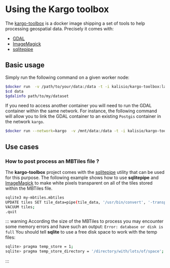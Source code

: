 # Using the Kargo toolbox

The [kargo-toolbox](https://github.com/kalisio/kargo-toolbox) is a docker image shipping a set of tools to help processing geospatial data. Precisely it comes with:
* [GDAL](https://www.gdal.org/index.html)
* [ImageMagick](https://www.imagemagick.org/)
* [sqlitepipe](https://github.com/icetan/sqlitepipe)

## Basic usage

Simply run the following command on a given worker node:

```bash
$docker run  -v /path/to/your/data:/data -t -i kalisio/kargo-toolbox:latest /bin/bash
$cd data
$gdalinfo path/to/my/dataset
```

If you need to access another container you will need to run the GDAL container within the same network. For instance, the following command will allow you to link the GDAL container to an existing `Postgis` container in the network `kargo`.

```bash
$docker run --network=kargo  -v /mnt/data:/data -t -i kalisio/kargo-toolbox:latest /bin/bash
```

## Use cases

### How to post process an MBTiles file ?

The **kargo-toolbox** project comes with the [sqlitepipe](https://github.com/icetan/sqlitepipe) utility that can be used for this purpose. The following example shows how to use **sqlitepipe** and [ImageMagick](https://www.imagemagick.org/) to make white pixels transparent on all of the tiles stored within the MBTiles file.

```bash
sqlite3 my-mbtiles.mbtiles
UPDATE tiles SET tile_data=pipe(tile_data, '/usr/bin/convert', '-transparent', 'white', 'png:-', 'png:-');
VACUUM tiles;
.quit
```

::: warning
According the size of the MBTiles to process you may encounter some memory errors and have such an output: `Error: database or disk is full` 
You should tell **sqlite** to use a free disk space to work with the temp files:
```bash
sqlite> pragma temp_store = 1;
sqlite> pragma temp_store_directory = '/directory/with/lots/of/space';
```
:::
